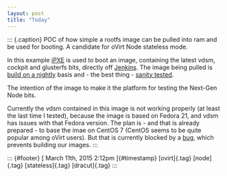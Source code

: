 ```yaml
---
layout: post
title: "Today"
---
```



::: {.caption}
POC of how simple a rootfs image can be pulled into ram and be used for
booting. A candidate for oVirt Node stateless mode.

In this example
[iPXE](http://jenkins.ovirt.org/job/fabiand_boo_build_testing/) is used
to boot an image, containing the latest vdsm, cockpit and glusterfs
bits, directly off [Jenkins](http://www.jenkins.ovirt.org). The image
being pulled is [build on a
nightly](http://jenkins.ovirt.org/job/fabiand_ovirt-node-tng_image_build_daily_testing/)
basis and - the best thing - [sanity
tested](http://jenkins.ovirt.org/job/fabiand_ovirt-node-tng_image_install_testing/).

The intention of the image to make it the platform for testing the
Next-Gen Node bits.

Currently the vdsm contained in this image is not working properly (at
least the last time I tested), because the image is based on Fedora 21,
and vdsm has issues with that Fedora version. The plan is - and that is
already prepared - to base the imae on CentOS 7 (CentOS seems to be
quite popular among oVirt users). But that is currently blocked by a
[bug](http://bugs.centos.org/view.php?id=8239), which prevents building
our images.
:::

::: {#footer}
[ March 11th, 2015 2:12pm ]{#timestamp} [ovirt]{.tag} [node]{.tag}
[stateless]{.tag} [dracut]{.tag}
:::
